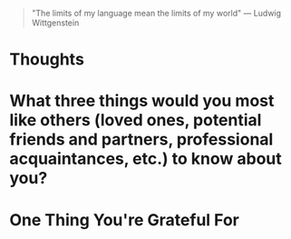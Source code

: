
> \"The limits of my language mean the limits of my world\" — Ludwig Wittgenstein

# Thoughts

# What three things would you most like others (loved ones, potential friends and partners, professional acquaintances, etc.) to know about you?

# One Thing You're Grateful For

